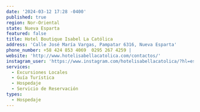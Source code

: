 ```yaml
---
date: '2024-03-12 17:28 -0400'
published: true
region: Nor-Oriental
state: Nueva Esparta
featured: false
title: Hotel Boutique Isabel La Católica
address: 'Calle José María Vargas, Pampatar 6316, Nueva Esparta'
phone_number: +58 424 853 4069  0295 267 4259 |
website: 'http://www.hotelisabellacatolica.com/contactos/'
instagram_user: 'https://www.instagram.com/hotelisabellacatolica/?hl=es-la'
services:
  - Excursiones Locales
  - Guía Turística
  - Hospedaje
  - Servicio de Reservación
types:
  - Hospedaje
---
```


